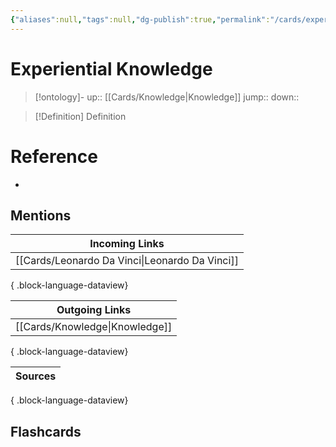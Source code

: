 ```yaml
---
{"aliases":null,"tags":null,"dg-publish":true,"permalink":"/cards/experiential-knowledge/","dgPassFrontmatter":true}
---
```


# Experiential Knowledge

> [!ontology]-
> up:: [[Cards/Knowledge\|Knowledge]]
> jump:: 
> down:: 

> [!Definition] Definition

# Reference

- 

## Mentions

| Incoming Links                                    |
| ------------------------------------------------- |
| [[Cards/Leonardo Da Vinci\|Leonardo Da Vinci]] |

{ .block-language-dataview}

| Outgoing Links                    |
| --------------------------------- |
| [[Cards/Knowledge\|Knowledge]] |

{ .block-language-dataview}

| Sources |
| ------- |

{ .block-language-dataview}

## Flashcards